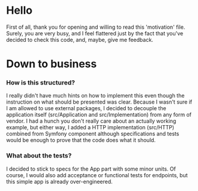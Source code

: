 # Hello

First of all, thank you for opening and willing to read this 'motivation' file. 
Surely, you are very busy, and I feel flattered just by the fact that you've decided to check this code, and, maybe, give me feedback. 

# Down to business

### How is this structured?

I really didn't have much hints on how to implement this even though the instruction on what should be presented was clear.
Because I wasn't sure if I am allowed to use external packages, I decided to decouple the application itself (src/Application and src/Implementation) from any form of vendor.
I had a hunch you don't really care about an actually working example, but either way, I added a HTTP implementation (src/HTTP)
combined from Symfony component although specifications and tests would be enough to prove that the code does what it should.

### What about the tests?

I decided to stick to specs for the App part with some minor units.
Of course, I would also add acceptance or functional tests for endpoints, but this simple app is already over-engineered.

